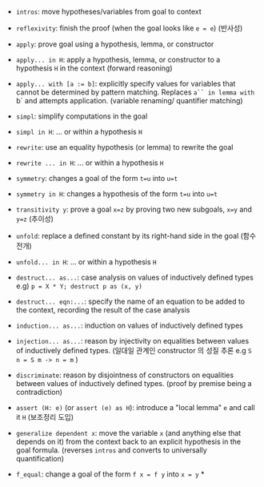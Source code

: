 - `intros`: move hypotheses/variables from goal to context

- `reflexivity`: finish the proof (when the goal looks like `e = e`) (반사성)

- `apply`: prove goal using a hypothesis, lemma, or constructor

- `apply... in H`: apply a hypothesis, lemma, or constructor to
a hypothesis `H` in the context (forward reasoning)

- `apply... with [a := b]`: explicitly specify values for variables
that cannot be determined by pattern matching. Replaces `a`` in lemma with `b` and attempts application. (variable renaming/ quantifier matching)

- `simpl`: simplify computations in the goal

- `simpl in H`: ... or within a hypothesis `H`

- `rewrite`: use an equality hypothesis (or lemma) to rewrite
the goal

- `rewrite ... in H`: ... or within a hypothesis `H`

- `symmetry`: changes a goal of the form `t=u` into `u=t`

- `symmetry in H`: changes a hypothesis of the form `t=u` into
`u=t`

- `transitivity y`: prove a goal `x=z` by proving two new subgoals,
`x=y` and `y=z` (추이성)

- `unfold`: replace a defined constant by its right-hand side in
the goal (함수 전개)

- `unfold... in H`: ... or within a hypothesis `H`

- `destruct... as...`: case analysis on values of inductively
defined types e.g) `p = X * Y; destruct p as (x, y)`

- `destruct... eqn:...`: specify the name of an equation to be
added to the context, recording the result of the case
analysis

- `induction... as...`: induction on values of inductively
defined types

- `injection... as...`: reason by injectivity on equalities
between values of inductively defined types. (일대일 관계인 constructor 의 성질 추론 e.g `S n = S m -> n = m` )

- `discriminate`: reason by disjointness of constructors on
equalities between values of inductively defined types. (proof by premise being a contradiction)

- `assert (H: e)` (or `assert (e) as H`): introduce a "local
lemma" `e` and call it `H` (보조정리 도입)

- `generalize dependent x`: move the variable `x` (and anything
else that depends on it) from the context back to an explicit
hypothesis in the goal formula. (reverses `intros` and converts to universally quantification)

- `f_equal`: change a goal of the form `f x = f y` into `x = y` *